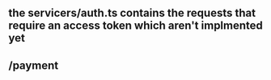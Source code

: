 ## the servicers/auth.ts contains the requests that require an access token which aren't implmented yet
## /payment